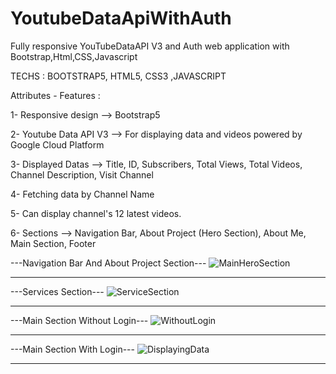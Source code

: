 # YoutubeDataApiWithAuth
Fully responsive YouTubeDataAPI V3 and Auth web application with Bootstrap,Html,CSS,Javascript

TECHS : BOOTSTRAP5, HTML5, CSS3 ,JAVASCRIPT


Attributes - Features : 


1- Responsive design  --> Bootstrap5

2- Youtube Data API V3 --> For displaying data and videos powered by Google Cloud Platform

3- Displayed Datas --> Title, ID, Subscribers, Total Views, Total Videos, Channel Description, Visit Channel

4- Fetching data by Channel Name

5- Can display channel's 12 latest videos.

6- Sections --> Navigation Bar, About Project (Hero Section), About Me, Main Section, Footer


---Navigation Bar And About Project Section---
![MainHeroSection](https://user-images.githubusercontent.com/76884187/152890948-1e1ee844-1346-4997-b3c6-951cbe9a8329.png)

---------------

---Services Section---
![ServiceSection](https://user-images.githubusercontent.com/76884187/152891016-e91f08f3-aec4-4b01-9067-5486f973205e.png)

---------------

---Main Section Without Login---
![WithoutLogin](https://user-images.githubusercontent.com/76884187/152891011-2b9dc43d-b70a-48f9-bbfd-803d35d279fa.png)

---------------

---Main Section With Login---
![DisplayingData](https://user-images.githubusercontent.com/76884187/152891019-edfa6c64-0c70-44e0-8b37-f6fc7e2336b9.png)


---------------
